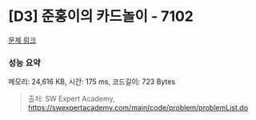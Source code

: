 # [D3] 준홍이의 카드놀이 - 7102 

[문제 링크](https://swexpertacademy.com/main/code/problem/problemDetail.do?contestProbId=AWkIlHWqBYcDFAXC) 

### 성능 요약

메모리: 24,616 KB, 시간: 175 ms, 코드길이: 723 Bytes



> 출처: SW Expert Academy, https://swexpertacademy.com/main/code/problem/problemList.do